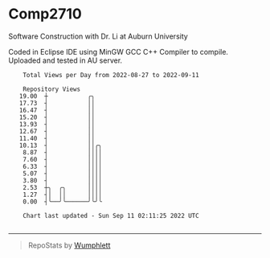 # Comp2710
Software Construction with Dr. Li at Auburn University

Coded in Eclipse IDE using MinGW GCC C++ Compiler to compile.
Uploaded and tested in AU server.

```
    Total Views per Day from 2022-08-27 to 2022-09-11

    Repository Views
   19.00  ┼           ╭╮
   17.73  ┤           ││
   16.47  ┤           ││
   15.20  ┤           ││
   13.93  ┤           ││
   12.67  ┤           ││
   11.40  ┤           ││
   10.13  ┤           ││╭╮
    8.87  ┤           ││││
    7.60  ┤           ││││
    6.33  ┤           ││││
    5.07  ┤           ││││
    3.80  ┤           ││││
    2.53  ┼╮  ╭╮      ││││
    1.27  ┤│  ││      ││││
    0.00  ┤╰──╯╰──────╯╰╯╰

    Chart last updated - Sun Sep 11 02:11:25 2022 UTC
    
```

---

> RepoStats by [Wumphlett](https://github.com/Wumphlett)
